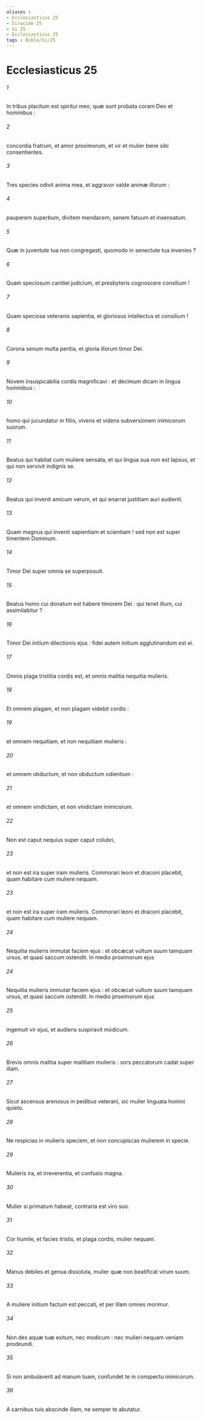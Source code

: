 ```yaml
---
aliases : 
- Ecclesiasticus 25
- Siracide 25
- Si 25
- Ecclesiasticus 25
tags : Bible/Si/25
---
```


# Ecclesiasticus 25

###### 1
In tribus placitum est spiritui meo, quæ sunt probata coram Deo et hominibus :
###### 2
concordia fratrum, et amor proximorum, et vir et mulier bene sibi consentientes.
###### 3
Tres species odivit anima mea, et aggravor valde animæ illorum :
###### 4
pauperem superbum, divitem mendacem, senem fatuum et insensatum.
###### 5
Quæ in juventute tua non congregasti, quomodo in senectute tua invenies ?
###### 6
Quam speciosum canitiei judicium, et presbyteris cognoscere consilium !
###### 7
Quam speciosa veteranis sapientia, et gloriosus intellectus et consilium !
###### 8
Corona senum multa peritia, et gloria illorum timor Dei.
###### 9
Novem insuspicabilia cordis magnificavi : et decimum dicam in lingua hominibus :
###### 10
homo qui jucundatur in filiis, vivens et videns subversionem inimicorum suorum.
###### 11
Beatus qui habitat cum muliere sensata, et qui lingua sua non est lapsus, et qui non servivit indignis se.
###### 12
Beatus qui invenit amicum verum, et qui enarrat justitiam auri audienti.
###### 13
Quam magnus qui invenit sapientiam et scientiam ! sed non est super timentem Dominum.
###### 14
Timor Dei super omnia se superposuit.
###### 15
Beatus homo cui donatum est habere timorem Dei : qui tenet illum, cui assimilabitur ?
###### 16
Timor Dei initium dilectionis ejus : fidei autem initium agglutinandum est ei.
###### 17
Omnis plaga tristitia cordis est, et omnis malitia nequitia mulieris.
###### 18
Et omnem plagam, et non plagam videbit cordis :
###### 19
et omnem nequitiam, et non nequitiam mulieris :
###### 20
et omnem obductum, et non obductum odientium :
###### 21
et omnem vindictam, et non vindictam inimicorum.
###### 22
Non est caput nequius super caput colubri,
###### 23
et non est ira super iram mulieris. Commorari leoni et draconi placebit, quam habitare cum muliere nequam.
###### 23
et non est ira super iram mulieris. Commorari leoni et draconi placebit, quam habitare cum muliere nequam.
###### 24
Nequitia mulieris immutat faciem ejus : et obcæcat vultum suum tamquam ursus, et quasi saccum ostendit. In medio proximorum ejus
###### 24
Nequitia mulieris immutat faciem ejus : et obcæcat vultum suum tamquam ursus, et quasi saccum ostendit. In medio proximorum ejus
###### 25
ingemuit vir ejus, et audiens suspiravit modicum.
###### 26
Brevis omnis malitia super malitiam mulieris : sors peccatorum cadat super illam.
###### 27
Sicut ascensus arenosus in pedibus veterani, sic mulier linguata homini quieto.
###### 28
Ne respicias in mulieris speciem, et non concupiscas mulierem in specie.
###### 29
Mulieris ira, et irreverentia, et confusio magna.
###### 30
Mulier si primatum habeat, contraria est viro suo.
###### 31
Cor humile, et facies tristis, et plaga cordis, mulier nequam.
###### 32
Manus debiles et genua dissoluta, mulier quæ non beatificat virum suum.
###### 33
A muliere initium factum est peccati, et per illam omnes morimur.
###### 34
Non des aquæ tuæ exitum, nec modicum : nec mulieri nequam veniam prodeundi.
###### 35
Si non ambulaverit ad manum tuam, confundet te in conspectu inimicorum.
###### 36
A carnibus tuis abscinde illam, ne semper te abutatur.
